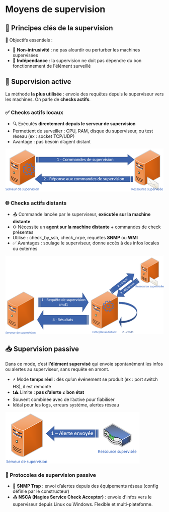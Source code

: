 # Moyens de supervision

## **🧩 Principes clés de la supervision**

🎯 Objectifs essentiels :

- 🛑 **Non-intrusivité** : ne pas alourdir ou perturber les machines supervisées
- 🔌 **Indépendance** : la supervision ne doit pas dépendre du bon fonctionnement de l'élément surveillé



## **📡 Supervision active**

La méthode **la plus utilisée** : envoie des requêtes depuis le superviseur vers les machines. On parle de **checks actifs**.



### **✅ Checks actifs locaux**

- 🔍 Exécutés **directement depuis le serveur de supervision**
- Permettent de surveiller : CPU, RAM, disque du superviseur, ou test réseau (ex : socket TCP/UDP)
- Avantage : pas besoin d’agent distant


![](../../media/Cours-Supervision-Centreon-Moyens-de-supervision-image1.png)


### **🌐 Checks actifs distants**

- 📤 Commande lancée par le superviseur, **exécutée sur la machine distante**
- ⚙️ Nécessite un **agent sur la machine distante** + commandes de check présentes
- Utilise : check_by_ssh, check_nrpe, requêtes **SNMP** ou **WMI**
- ✅ Avantages : soulage le superviseur, donne accès à des infos locales ou externes


![](../../media/Cours-Supervision-Centreon-Moyens-de-supervision-image2.png)


## **📥 Supervision passive**

Dans ce mode, c’est **l’élément supervisé** qui envoie spontanément les infos ou alertes au superviseur, sans requête en amont.

- ⚡ Mode **temps réel** : dès qu’un événement se produit (ex : port switch HS), il est remonté
- ❗⚠️ Limite : **pas d’alerte ≠ bon état**
- Souvent combinée avec de l’active pour fiabiliser
- Idéal pour les logs, erreurs système, alertes réseau

![](../../media/Cours-Supervision-Centreon-Moyens-de-supervision-image3.png)

### **📨 Protocoles de supervision passive**

- 📡 **SNMP Trap** : envoi d’alertes depuis des équipements réseau (config définie par le constructeur)
- 📤 **NSCA (Nagios Service Check Acceptor)** : envoie d'infos vers le superviseur depuis Linux ou Windows. Flexible et multi-plateforme.
